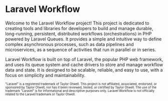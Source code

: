 # Laravel Workflow

Welcome to the Laravel Workflow project! This project is dedicated to creating tools and libraries for developers to build and manage durable, long-running, persistent, distributed workflows (orchestrations) in PHP powered by Laravel Queues. It provides a simple and intuitive way to define complex asynchronous processes, such as data pipelines and microservices, as a sequence of activities that run in parallel or in series.

Laravel Workflow is built on top of Laravel, the popular PHP web framework, and uses its queue system and cache drivers to store and manage workflow data and state. It is designed to be scalable, reliable, and easy to use, with a focus on simplicity and maintainability.

<sub><sup>"Laravel" is a registered trademark of Taylor Otwell. This project is not affiliated, associated, endorsed, or sponsored by Taylor Otwell, nor has it been reviewed, tested, or certified by Taylor Otwell. The use of the trademark "Laravel" is for informational and descriptive purposes only. Laravel Workflow is not officially related to the Laravel trademark or Taylor Otwell.</sup></sub>
